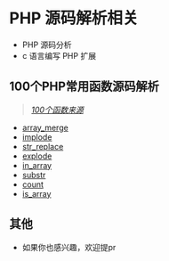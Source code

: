 # PHP 源码解析相关
* PHP 源码分析
* c 语言编写 PHP 扩展

## 100个PHP常用函数源码解析
> [*100个函数来源*](https://learnku.com/php/t/25799)

* [array_merge](./function/string/array_merge.md)
* [implode](./function/string/implode.md)
* [str_replace](./function/str_replace.md)
* [explode](./function/string/explode.md)
* [in_array](./function/array/in_array.md)
* [substr](./function/string/substr.md)
* [count](./function/array/count.md)
* [is_array](./function/array/is_array.md)

## 其他
* 如果你也感兴趣，欢迎提pr
